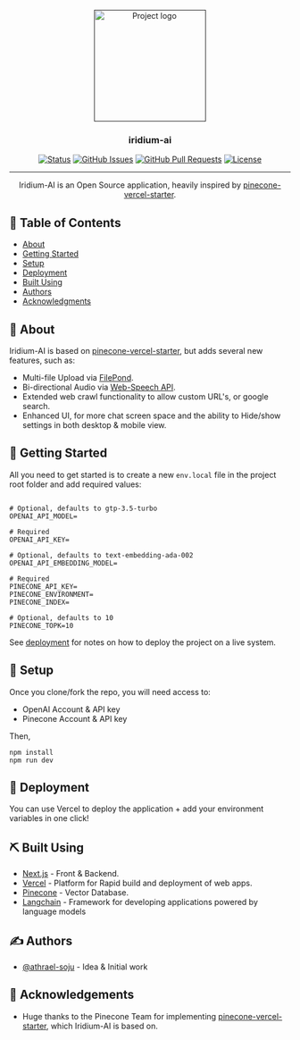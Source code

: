 <p align="center">
  <a href="" rel="noopener">
 <img width=200px height=200px src="https://github.com/athrael-soju/iridium-ai/assets/25455658/f6c56b69-8960-4a00-819a-c700987b90c1" alt="Project logo"></a>
</p>

<h3 align="center">iridium-ai</h3>

<div align="center">

[![Status](https://img.shields.io/badge/status-active-success.svg)]()
[![GitHub Issues](https://img.shields.io/github/issues/athrael-soju/iridium-ai.svg)](https://github.com/athrael-soju/iridium-ai/issues)
[![GitHub Pull Requests](https://img.shields.io/github/issues-pr/athrael-soju/iridium-ai.svg)](https://github.com/athrael-soju/iridium-ai/pulls)
[![License](https://img.shields.io/badge/license-MIT-blue.svg)](/LICENSE)

</div>

---

<p align="center"> Iridium-AI is an Open Source application, heavily inspired by <a href ="https://github.com/pinecone-io/pinecone-vercel-starter" target="_blank">pinecone-vercel-starter</a>.
    <br> 
</p>

## 📝 Table of Contents

- [About](#about)
- [Getting Started](#getting_started)
- [Setup](#setup)
- [Deployment](#deployment)
- [Built Using](#built_using)
- [Authors](#authors)
- [Acknowledgments](#acknowledgement)

## 🧐 About <a name = "about"></a>

Iridium-AI is based on <a href ="https://github.com/pinecone-io/pinecone-vercel-starter" target="_blank">pinecone-vercel-starter</a>, but adds several new features, such as:
- Multi-file Upload via [FilePond](https://www.npmjs.com/package/filepond).
- Bi-directional Audio via [Web-Speech API](https://developer.mozilla.org/en-US/docs/Web/API/Web_Speech_API).
- Extended web crawl functionality to allow custom URL's, or google search.
- Enhanced UI, for more chat screen space and the ability to Hide/show settings in both desktop & mobile view.

## 🏁 Getting Started <a name = "getting_started"></a>

All you need to get started is to create a new ```env.local``` file in the project root folder and add required values:
```

# Optional, defaults to gtp-3.5-turbo
OPENAI_API_MODEL=

# Required
OPENAI_API_KEY=

# Optional, defaults to text-embedding-ada-002
OPENAI_API_EMBEDDING_MODEL=

# Required
PINECONE_API_KEY=
PINECONE_ENVIRONMENT=
PINECONE_INDEX=

# Optional, defaults to 10
PINECONE_TOPK=10
```

See [deployment](#deployment) for notes on how to deploy the project on a live system.

## 🎈 Setup <a name="setup"></a>
Once you clone/fork the repo, you will need access to:
- OpenAI Account & API key
- Pinecone Account & API key

Then,

```
npm install
npm run dev
```

## 🚀 Deployment <a name = "deployment"></a>

You can use Vercel to deploy the application + add your environment variables in one click!

## ⛏️ Built Using <a name = "built_using"></a>

- [Next.js](https://www.mongodb.com/) - Front & Backend.
- [Vercel](https://vercel.com/) - Platform for Rapid build and deployment of web apps.
- [Pinecone](https://www.pinecone.io/) - Vector Database.
- [Langchain](https://python.langchain.com/docs/get_started/introduction) -  Framework for developing applications powered by language models

## ✍️ Authors <a name = "authors"></a>

- [@athrael-soju](https://github.com/athrael-soju) - Idea & Initial work


## 🎉 Acknowledgements <a name = "acknowledgement"></a>

- Huge thanks to the Pinecone Team for implementing <a href ="https://github.com/pinecone-io/pinecone-vercel-starter" target="_blank">pinecone-vercel-starter</a>, which Iridium-AI is based on.
